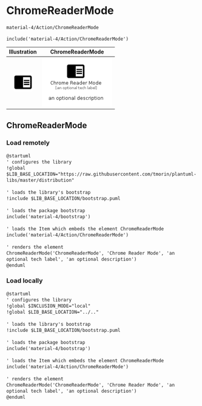 # ChromeReaderMode


```text
material-4/Action/ChromeReaderMode
```

```text
include('material-4/Action/ChromeReaderMode')
```



| Illustration | ChromeReaderMode |
| :---: | :---: |
| ![illustration for Illustration](../../material-4/Action/ChromeReaderMode.png) | ![illustration for ChromeReaderMode](../../material-4/Action/ChromeReaderMode.Local.png) |




## ChromeReaderMode

### Load remotely
```plantuml
@startuml
' configures the library
!global $LIB_BASE_LOCATION="https://raw.githubusercontent.com/tmorin/plantuml-libs/master/distribution"

' loads the library's bootstrap
!include $LIB_BASE_LOCATION/bootstrap.puml

' loads the package bootstrap
include('material-4/bootstrap')

' loads the Item which embeds the element ChromeReaderMode
include('material-4/Action/ChromeReaderMode')

' renders the element
ChromeReaderMode('ChromeReaderMode', 'Chrome Reader Mode', 'an optional tech label', 'an optional description')
@enduml
```

### Load locally
```plantuml
@startuml
' configures the library
!global $INCLUSION_MODE="local"
!global $LIB_BASE_LOCATION="../.."

' loads the library's bootstrap
!include $LIB_BASE_LOCATION/bootstrap.puml

' loads the package bootstrap
include('material-4/bootstrap')

' loads the Item which embeds the element ChromeReaderMode
include('material-4/Action/ChromeReaderMode')

' renders the element
ChromeReaderMode('ChromeReaderMode', 'Chrome Reader Mode', 'an optional tech label', 'an optional description')
@enduml
```

